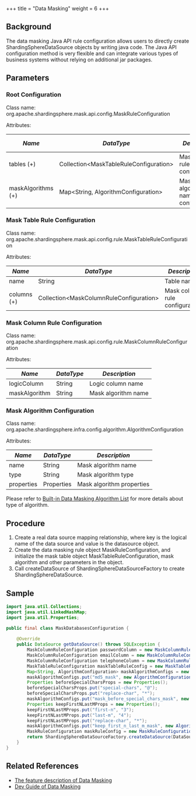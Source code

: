 +++
title = "Data Masking"
weight = 6
+++

## Background

The data masking Java API rule configuration allows users to directly create ShardingSphereDataSource objects by writing java code. The Java API configuration method is very flexible and can integrate various types of business systems without relying on additional jar packages.

## Parameters

### Root Configuration

Class name: org.apache.shardingsphere.mask.api.config.MaskRuleConfiguration

Attributes:

| *Name*             | *DataType*                               | *Description*                          | *Default Value* |
|--------------------|------------------------------------------|----------------------------------------|-----------------|
| tables (+)         | Collection\<MaskTableRuleConfiguration\> | Mask table rule configurations         |                 |
| maskAlgorithms (+) | Map\<String, AlgorithmConfiguration\>    | Mask algorithm name and configurations |                 |

### Mask Table Rule Configuration

Class name: org.apache.shardingsphere.mask.api.config.rule.MaskTableRuleConfiguration

Attributes:

| *Name*      | *DataType*                                | *Description*                   |
|-------------|-------------------------------------------|---------------------------------|
| name        | String                                    | Table name                      |
| columns (+) | Collection\<MaskColumnRuleConfiguration\> | Mask column rule configurations |

### Mask Column Rule Configuration

Class name: org.apache.shardingsphere.mask.api.config.rule.MaskColumnRuleConfiguration

Attributes:

| *Name*        | *DataType* | *Description*       |
|---------------|------------|---------------------|
| logicColumn   | String     | Logic column name   |
| maskAlgorithm | String     | Mask algorithm name |

### Mask Algorithm Configuration

Class name: org.apache.shardingsphere.infra.config.algorithm.AlgorithmConfiguration

Attributes:

| *Name*     | *DataType* | *Description*             |
|------------|------------|---------------------------|
| name       | String     | Mask algorithm name       |
| type       | String     | Mask algorithm type       |
| properties | Properties | Mask algorithm properties |

Please refer to [Built-in Data Masking Algorithm List](/en/user-manual/common-config/builtin-algorithm/mask) for more details about type of algorithm.

## Procedure

1. Create a real data source mapping relationship, where key is the logical name of the data source and value is the datasource object.
2. Create the data masking rule object MaskRuleConfiguration, and initialize the mask table object MaskTableRuleConfiguration, mask algorithm and other parameters in the object.
3. Call createDataSource of ShardingSphereDataSourceFactory to create  ShardingSphereDataSource.

## Sample

```java
import java.util.Collections;
import java.util.LinkedHashMap;
import java.util.Properties;

public final class MaskDatabasesConfiguration {
    
    @Override
    public DataSource getDataSource() throws SQLException {
        MaskColumnRuleConfiguration passwordColumn = new MaskColumnRuleConfiguration("password", "md5_mask");
        MaskColumnRuleConfiguration emailColumn = new MaskColumnRuleConfiguration("email", "mask_before_special_chars_mask");
        MaskColumnRuleConfiguration telephoneColumn = new MaskColumnRuleConfiguration("telephone", "keep_first_n_last_m_mask");
        MaskTableRuleConfiguration maskTableRuleConfig = new MaskTableRuleConfiguration("t_user", Arrays.asList(passwordColumn, emailColumn, telephoneColumn));
        Map<String, AlgorithmConfiguration> maskAlgorithmConfigs = new LinkedHashMap<>(3, 1);
        maskAlgorithmConfigs.put("md5_mask", new AlgorithmConfiguration("MD5", new Properties()));
        Properties beforeSpecialCharsProps = new Properties();
        beforeSpecialCharsProps.put("special-chars", "@");
        beforeSpecialCharsProps.put("replace-char", "*");
        maskAlgorithmConfigs.put("mask_before_special_chars_mask", new AlgorithmConfiguration("MASK_BEFORE_SPECIAL_CHARS", beforeSpecialCharsProps));
        Properties keepFirstNLastMProps = new Properties();
        keepFirstNLastMProps.put("first-n", "3");
        keepFirstNLastMProps.put("last-m", "4");
        keepFirstNLastMProps.put("replace-char", "*");
        maskAlgorithmConfigs.put("keep_first_n_last_m_mask", new AlgorithmConfiguration("KEEP_FIRST_N_LAST_M", keepFirstNLastMProps));
        MaskRuleConfiguration maskRuleConfig = new MaskRuleConfiguration(Collections.singleton(maskTableRuleConfig), maskAlgorithmConfigs);
        return ShardingSphereDataSourceFactory.createDataSource(DataSourceUtil.createDataSource("demo_ds"), Collections.singleton(maskRuleConfig), new Properties());
    }
}
```

## Related References

- [The feature description of Data Masking](/en/features/mask/ )
- [Dev Guide of Data Masking](/en/dev-manual/mask/)
